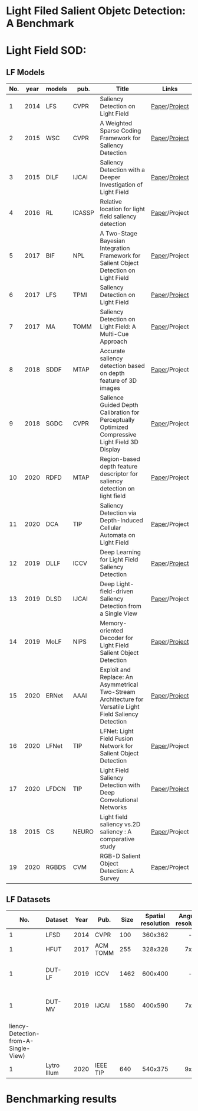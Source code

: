 # Light Filed Salient Objetc Detection: A Benchmark

# Light Field SOD:
## LF Models

| No.  | year | models | pub.   | Title                                                        | Links         |
| ---- | ---- | ------ | ------ | ------------------------------------------------------------ | ------------- |
| 1    | 2014 | LFS    | CVPR   | Saliency Detection on Light Field                            | [Paper](https://sites.duke.edu/nianyi/files/2020/06/Li_Saliency_Detection_on_2014_CVPR_paper.pdf)/[Project](https://sites.duke.edu/nianyi/publication/saliency-detection-on-light-field/) |
| 2    | 2015 | WSC    | CVPR   | A Weighted Sparse Coding Framework for Saliency Detection    | [Paper](https://openaccess.thecvf.com/content_cvpr_2015/papers/Li_A_Weighted_Sparse_2015_CVPR_paper.pdf)/[Project](https://www.researchgate.net/publication/294874666_Code_WSC) |
| 3    | 2015 | DILF   | IJCAI  | Saliency Detection with a Deeper Investigation of Light Field |[Paper](https://www.ijcai.org/Proceedings/15/Papers/313.pdf)/[Project](https://github.com/pencilzhang/lightfieldsaliency_ijcai15) |
| 4    | 2016 | RL     | ICASSP | Relative location for light field saliency detection         | [Paper](http://sites.nlsde.buaa.edu.cn/~shenghao/Download/publications/2016/11.Relative%20location%20for%20light%20field%20saliency%20detection.pdf)/Project |
| 5    | 2017 | BIF    | NPL    | A Two-Stage Bayesian Integration Framework for Salient Object  Detection on Light Field | [Paper](https://link.springer.com/article/10.1007/s11063-017-9610-x)/Project |
| 6    | 2017 | LFS    | TPMI   | Saliency Detection on Light Field                            | [Paper](https://ieeexplore.ieee.org/document/7570181)/[Project](https://sites.duke.edu/nianyi/publication/saliency-detection-on-light-field/) |
| 7    | 2017 | MA     | TOMM   | Saliency Detection on Light Field: A Multi-Cue Approach      | [Paper](http://www.linliang.net/wp-content/uploads/2017/07/ACMTOM_Saliency.pdf)/Project |
| 8    | 2018 | SDDF   | MTAP   | Accurate saliency detection based on depth feature of 3D images              | [Paper](https://link.springer.com/article/10.1007%2Fs11042-017-5052-8)/Project |
| 9    | 2018 | SGDC   | CVPR   | Salience Guided Depth Calibration for Perceptually Optimized  Compressive Light Field 3D Display | [Paper](https://ieeexplore.ieee.org/document/8578315/)/Project |
| 10   | 2020 | RDFD   | MTAP   | Region-based depth feature descriptor for saliency detection  on light field | [Paper](https://link.springer.com/article/10.1007%2Fs11042-020-08890-x)/Project |
| 11   | 2020 | DCA    | TIP    | Saliency Detection via Depth-Induced Cellular Automata on  Light Field | [Paper](https://ieeexplore.ieee.org/document/8866752)/Project |
| 12   | 2019 | DLLF   | ICCV   | Deep Learning for Light Field Saliency Detection             | [Paper](https://openaccess.thecvf.com/content_ICCV_2019/papers/Wang_Deep_Learning_for_Light_Field_Saliency_Detection_ICCV_2019_paper.pdf)/[Project](https://github.com/OIPLab-DUT/ICCV2019_Deeplightfield_Saliency) |
| 13   | 2019 | DLSD   | IJCAI  | Deep Light-field-driven Saliency Detection from a Single View | [Paper](https://www.ijcai.org/Proceedings/2019/0127.pdf)/Project |
| 14   | 2019 | MoLF   | NIPS   | Memory-oriented Decoder for Light Field Salient Object  Detection | [Paper](https://papers.nips.cc/paper/8376-memory-oriented-decoder-for-light-field-salient-object-detection.pdf)/[Project](https://github.com/OIPLab-DUT/MoLF) |
| 15   | 2020 | ERNet  | AAAI   | Exploit and Replace: An Asymmetrical Two-Stream Architecture  for Versatile Light Field Saliency Detection | [Paper](https://www.aiide.org/ojs/index.php/AAAI/article/view/6860)/[Project](https://github.com/OIPLab-DUT/AAAI2020-Exploit-and-Replace-Light-Field-Saliency) |
| 16   | 2020 | LFNet  | TIP    | LFNet: Light Field Fusion Network for Salient Object Detection | [Paper](https://ieeexplore.ieee.org/document/9082882)/Project |
| 17   | 2020 | LFDCN   | TIP    | Light Field Saliency Detection with Deep Convolutional  Networks | [Paper](https://arxiv.org/pdf/1906.08331.pdf)/[Project](https://github.com/pencilzhang/MAC-light-field-saliency-net) |
| 18   | 2015 | CS     | NEURO  | Light field saliency vs.2D saliency : A comparative study    | [Paper](https://www.sciencedirect.com/science/article/abs/pii/S0925231215003410?via%3Dihub)/Project |
| 19   | 2020 |RGBDS   | CVM    | RGB-D Salient Object Detection: A Survey                     | [Paper](https://arxiv.org/pdf/2008.00230.pdf)/Project |

## LF Datasets

| No.  | Dataset     | Year | Pub.     | Size | Spatial resolution | Angualr resolution | MOP  | FS   | MV   | DE   | ML   | GT   | Raw  | Download |
| ---- | ----------- | ---- | -------- | ---- | :----------------: | :----------------: | ---- | ---- | ---- | ---- | ---- | ---- | ---- | -------- |
| 1    | LFSD        | 2014 | CVPR     | 100  | 360x362           | -                  | 0.04 | :heavy_check_mark:    |      | :heavy_check_mark:    |      | :heavy_check_mark:    | :heavy_check_mark:    | [Link](https://sites.duke.edu/nianyi/publication/saliency-detection-on-light-field/)     |
| 1    | HFUT        | 2017 | ACM TOMM | 255  | 328x328            | 7x7                | 0.29 | :heavy_check_mark:    | :heavy_check_mark:    | :heavy_check_mark:   |      | :heavy_check_mark:   |      | [Link](https://github.com/pencilzhang/MAC-light-field-saliency-net)     |
| 1    | DUT-LF      | 2019 | ICCV     | 1462 | 600x400            | -                  | 0.05 | :heavy_check_mark:    |      | :heavy_check_mark:    |      | :heavy_check_mark:    |      | [Link](https://github.com/OIPLab-DUT/ICCV2019 Deeplightfield Saliency)     |
| 1    | DUT-MV      | 2019 | IJCAI    | 1580 | 400x590            | 7x7                | 0.04 |      | :heavy_check_mark:    |      |      |:heavy_check_mark:    |      | [Link](https://github.com/OIPLab-DUT/IJCAI2019-Deep-Light-Field-Driven-Sa
liency-Detection-from-A-Single-View)     |
| 1    | Lytro Illum | 2020 | IEEE TIP | 640  | 540x375            | 9x9                | 0.15 |      |      |      | :heavy_check_mark:    | :heavy_check_mark:    | :heavy_check_mark:   | [Link](https://github.com/pencilzhang/MAC-light-field-saliency-net)     |


# Benchmarking results

